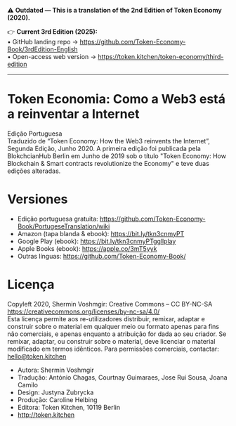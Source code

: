 ⚠️ **Outdated — This is a translation of the 2nd Edition of Token Economy (2020).**

👉 **Current 3rd Edition (2025):**  
• GitHub landing repo → <https://github.com/Token-Economy-Book/3rdEdition-English>  
• Open-access web version → <https://token.kitchen/token-economy/third-edition>

----

# Token Economia: Como a Web3 está a reinventar a Internet
Edição Portuguesa<br>
Traduzido de “Token Economy: How the Web3 reinvents the Internet”, Segunda Edição, Junho 2020. A primeira edição foi publicada pela BlokchcianHub Berlin em Junho de 2019 sob o título "Token Economy: How Blockchain & Smart contracts revolutionize the Economy" e teve duas edições alteradas.

# Versiones
* Edição portuguesa gratuita: https://github.com/Token-Economy-Book/PortugeseTranslation/wiki<br>
* Amazon (tapa blanda & ebook): https://bit.ly/tkn3cnmyPT
* Google Play (ebook): https://bit.ly/tkn3cnmyPTggllplay
* Apple Books (ebook): https://apple.co/3mT5yyk
* Outras línguas: https://github.com/Token-Economy-Book/

# Licença
Copyleft 2020, Shermin Voshmgir: Creative Commons – CC BY-NC-SA<br>
https://creativecommons.org/licenses/by-nc-sa/4.0/ <br>
Esta licença permite aos re-utilizadores distribuir, remixar, adaptar e construir sobre o material em qualquer meio ou formato apenas para fins não comerciais, e apenas enquanto a atribuição for dada ao seu criador. Se remixar, adaptar, ou construir sobre o material, deve licenciar o material modificado em termos idênticos. Para permissões comerciais, contactar: hello@token.kitchen

* Autora: Shermin Voshmgir
* Tradução: António Chagas, Courtnay Guimaraes, Jose Rui Sousa, Joana Camilo
* Design: Justyna Zubrycka
* Produção: Caroline Helbing
* Editora: Token Kitchen, 10119 Berlin
* http://token.kitchen
